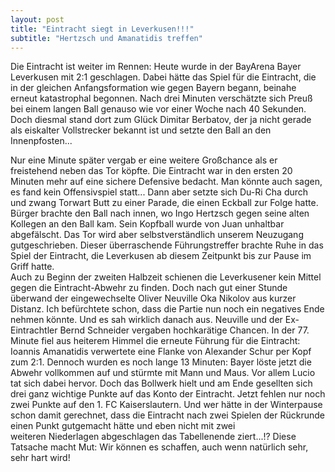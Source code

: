 ```yaml
---
layout: post
title: "Eintracht siegt in Leverkusen!!!"
subtitle: "Hertzsch und Amanatidis treffen"
---
```


Die Eintracht ist weiter im Rennen: Heute wurde in der BayArena Bayer Leverkusen mit 2:1 geschlagen. Dabei hätte das Spiel für die Eintracht, die in der gleichen Anfangsformation wie gegen Bayern begann, beinahe erneut katastrophal begonnen. Nach drei Minuten verschätzte sich Preuß bei einem langen Ball genauso wie vor einer Woche nach 40 Sekunden. Doch diesmal stand dort zum Glück Dimitar Berbatov, der ja nicht gerade als eiskalter Vollstrecker bekannt ist und setzte den Ball an den Innenpfosten...

Nur eine Minute später vergab er eine weitere Großchance als er freistehend neben das Tor köpfte. Die Eintracht war in den ersten 20 Minuten mehr auf eine sichere Defensive bedacht. Man könnte auch sagen, es fand kein Offensivspiel statt... Dann aber setzte sich Du-Ri Cha durch und zwang Torwart Butt zu einer Parade, die einen Eckball zur Folge hatte. Bürger brachte den Ball nach innen, wo Ingo Hertzsch gegen seine alten Kollegen an den Ball kam. Sein Kopfball wurde von Juan unhaltbar abgefälscht. Das Tor wird aber selbstverständlich unserem Neuzugang gutgeschrieben. Dieser überraschende Führungstreffer brachte Ruhe in das Spiel der Eintracht, die Leverkusen ab diesem Zeitpunkt bis zur Pause im Griff hatte.  
Auch zu Beginn der zweiten Halbzeit schienen die Leverkusener kein Mittel gegen die Eintracht-Abwehr zu finden. Doch nach gut einer Stunde überwand der eingewechselte Oliver Neuville Oka Nikolov aus kurzer Distanz. Ich befürchtete schon, dass die Partie nun noch ein negatives Ende nehmen könnte. Und es sah wirklich danach aus. Neuville und der Ex-Eintrachtler Bernd Schneider vergaben hochkarätige Chancen. In der 77. Minute fiel aus heiterem Himmel die erneute Führung für die Eintracht: Ioannis Amanatidis verwertete eine Flanke von Alexander Schur per Kopf zum 2:1. Dennoch wurden es noch lange 13 Minuten: Bayer löste jetzt die Abwehr vollkommen auf und stürmte mit Mann und Maus. Vor allem Lucio tat sich dabei hervor. Doch das Bollwerk hielt und am Ende gesellten sich drei ganz wichtige Punkte auf das Konto der Eintracht. Jetzt fehlen nur noch zwei Punkte auf den 1. FC Kaiserslautern. Und wer hätte in der Winterpause schon damit gerechnet, dass die Eintracht nach zwei Spielen der Rückrunde einen Punkt gutgemacht hätte und eben nicht mit zwei weiteren Niederlagen abgeschlagen das Tabellenende ziert...!? Diese Tatsache macht Mut: Wir können es schaffen, auch wenn natürlich sehr, sehr hart wird!

